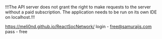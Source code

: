 !!!The API server does not grant the right to make requests to the server without a paid subscription. The application needs to be run on its own IDE on localhost.!!!

https://meli0nd.github.io/ReactSocNetwork/
login - free@samuraijs.com
pass - free
